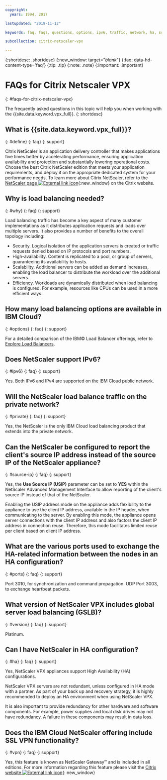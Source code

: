 ```yaml
---
copyright:
  years: 1994, 2017

lastupdated: "2019-11-12"

keywords: faq, faqs, questions, options, ipv6, traffic, network, ha, ssl, vpn

subcollection: citrix-netscaler-vpx

---
```


{:shortdesc: .shortdesc}
{:new_window: target="_blank_"}
{:faq: data-hd-content-type='faq'}
{:tip: .tip}
{:note: .note}
{:important: .important}

# FAQs for Citrix Netscaler VPX
{: #faqs-for-citrix-netscaler-vpx}

The frequently asked questions in this topic will help you when working with the {{site.data.keyword.vpx_full}}.
{: shortdesc}

## What is {{site.data.keyword.vpx_full}}?
{: #define}
{: faq}
{: support}

Citrix NetScaler is an application delivery controller that makes applications five times better by accelerating performance, ensuring application availability and protection and substantially lowering operational costs. Choose the best Citrix NetScaler edition that meets your application requirements, and deploy it on the appropriate dedicated system for your performance needs. To learn more about Citrix NetScaler, refer to the [NetScaler page ![External link icon](../../icons/launch-glyph.svg "External link icon")](http://www.citrix.com/products/netscaler-application-delivery-controller/overview.html){:new_window} on the Citrix website.

## Why is load balancing needed?
{: #why}
{: faq}
{: support}

Load balancing traffic has become a key aspect of many customer implementations as it distributes application requests and loads over multiple servers. It also provides a number of benefits to the overall topology including:

* Security. Logical isolation of the application servers is created or traffic requests denied based on IP protocols and port numbers.
* High-availability. Content is replicated to a pool, or group of servers, guaranteeing its availability to hosts.
* Scalability. Additional servers can be added as demand increases, enabling the load balancer to distribute the workload over the additional servers.
* Efficiency. Workloads are dynamically distributed when load balancing is configured. For example, resources like CPUs can be used in a more efficient ways.

## How many load balancing options are available in IBM Cloud?
{: #options}
{: faq}
{: support}

For a detailed comparison of the IBM© Load Balancer offerings, refer to [Explore Load Balancers](/docs/loadbalancer-service?topic=loadbalancer-service-explore).

## Does NetScaler support IPv6?
{: #ipv6}
{: faq}
{: support}

Yes. Both IPv6 and IPv4 are supported on the IBM Cloud public network.

## Will the NetScaler load balance traffic on the private network?
{: #private}
{: faq}
{: support}

Yes, the NetScaler is the only IBM Cloud load balancing product that extends into the private network.

## Can the NetScaler be configured to report the client's source IP address instead of the source IP of the NetScaler appliance?
{: #source-ip}
{: faq}
{: support}

Yes, the **Use Source IP (USIP)** parameter can be set to **YES** within the NetScaler Advanced Management Interface to allow reporting of the client's source IP instead of that of the NetScaler.

Enabling the USIP address mode on the appliance adds flexibility to the appliance to use the client IP address, available in the IP header, when communicating to the server. By enabling this mode, the appliance opens server connections with the client IP address and also factors the client IP address in connection reuse. Therefore, this mode facilitates limited reuse per client based on client IP address.

## What are the various ports used to exchange the HA-related information between the nodes in an HA configuration?
{: #ports}
{: faq}
{: support}

Port 3010, for synchronization and command propagation. UDP Port 3003, to exchange heartbeat packets.

## What version of NetScaler VPX includes global server load balancing (GSLB)?
{: #version}
{: faq}
{: support}

Platinum.

## Can I have NetScaler in HA configuration?
{: #ha}
{: faq}
{: support}

Yes, NetScaler VPX appliances support High Availability (HA) configurations.

NetScaler VPX servers are not redundant, unless configured in HA mode with a partner. As part of your back up and recovery strategy, it is highly recommended to deploy an HA environment when using NetScaler VPX.

It is also important to provide redundancy for other hardware and software components. For example, power supplies and local disk drives may not have redundancy. A failure in these components may result in data loss.

## Does the IBM Cloud NetScaler offering include SSL VPN functionality?
{: #vpn}
{: faq}
{: support}

Yes, this feature is known as NetScaler Gateway™ and is included in all editions.  For more information regarding this feature please visit the [Citrix website ![External link icon](../../icons/launch-glyph.svg "External link icon")](https://www.citrix.com/products/netscaler-adc/){: new_window}
